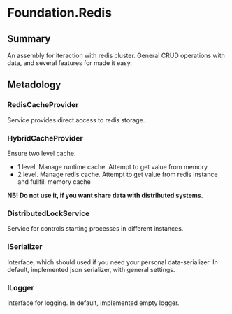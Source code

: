 Foundation.Redis
=========== 

## Summary
An assembly for iteraction with redis cluster. General CRUD operations with data, and several features for made it easy.  

## Metadology

### RedisCacheProvider
Service provides direct access to redis storage. 

### HybridCacheProvider
Ensure two level cache. 
* 1 level. Manage runtime cache. Attempt to get value from memory 
* 2 level. Manage redis cache. Attempt to get value from redis instance and fullfill memory cache 

**NB! Do not use it, if you want share data with distributed systems.**

### DistributedLockService
Service for controls starting processes in different instances.

### ISerializer
Interface, which should used if you need your personal data-serializer. In default, implemented json serializer, with general settings.

### ILogger
Interface  for logging. In default, implemented empty logger.
